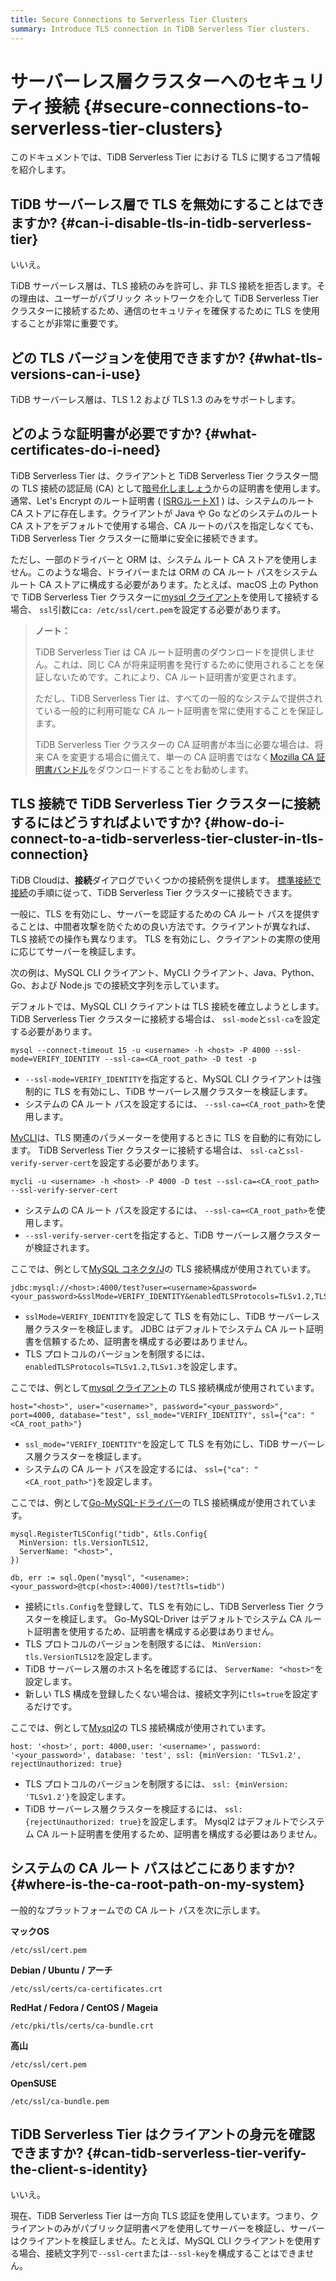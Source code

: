 ```yaml
---
title: Secure Connections to Serverless Tier Clusters
summary: Introduce TLS connection in TiDB Serverless Tier clusters.
---
```


# サーバーレス層クラスターへのセキュリティ接続 {#secure-connections-to-serverless-tier-clusters}

このドキュメントでは、TiDB Serverless Tier における TLS に関するコア情報を紹介します。

## TiDB サーバーレス層で TLS を無効にすることはできますか? {#can-i-disable-tls-in-tidb-serverless-tier}

いいえ。

TiDB サーバーレス層は、TLS 接続のみを許可し、非 TLS 接続を拒否します。その理由は、ユーザーがパブリック ネットワークを介して TiDB Serverless Tier クラスターに接続するため、通信のセキュリティを確保するために TLS を使用することが非常に重要です。

## どの TLS バージョンを使用できますか? {#what-tls-versions-can-i-use}

TiDB サーバーレス層は、TLS 1.2 および TLS 1.3 のみをサポートします。

## どのような証明書が必要ですか? {#what-certificates-do-i-need}

TiDB Serverless Tier は、クライアントと TiDB Serverless Tier クラスター間の TLS 接続の認証局 (CA) として[暗号化しましょう](https://letsencrypt.org/)からの証明書を使用します。通常、Let&#39;s Encrypt のルート証明書 ( [ISRGルートX1](https://letsencrypt.org/certs/isrgrootx1.pem.txt) ) は、システムのルート CA ストアに存在します。クライアントが Java や Go などのシステムのルート CA ストアをデフォルトで使用する場合、CA ルートのパスを指定しなくても、TiDB Serverless Tier クラスターに簡単に安全に接続できます。

ただし、一部のドライバーと ORM は、システム ルート CA ストアを使用しません。このような場合、ドライバーまたは ORM の CA ルート パスをシステム ルート CA ストアに構成する必要があります。たとえば、macOS 上の Python で TiDB Serverless Tier クラスターに[mysql クライアント](https://github.com/PyMySQL/mysqlclient)を使用して接続する場合、 `ssl`引数に`ca: /etc/ssl/cert.pem`を設定する必要があります。

> **ノート：**
>
> TiDB Serverless Tier は CA ルート証明書のダウンロードを提供しません。これは、同じ CA が将来証明書を発行するために使用されることを保証しないためです。これにより、CA ルート証明書が変更されます。
>
> ただし、TiDB Serverless Tier は、すべての一般的なシステムで提供されている一般的に利用可能な CA ルート証明書を常に使用することを保証します。
>
> TiDB Serverless Tier クラスターの CA 証明書が本当に必要な場合は、将来 CA を変更する場合に備えて、単一の CA 証明書ではなく[Mozilla CA 証明書バンドル](https://curl.se/docs/caextract.html)をダウンロードすることをお勧めします。

## TLS 接続で TiDB Serverless Tier クラスターに接続するにはどうすればよいですか? {#how-do-i-connect-to-a-tidb-serverless-tier-cluster-in-tls-connection}

TiDB Cloudは、**接続**ダイアログでいくつかの接続例を提供します。 [標準接続で接続](/tidb-cloud/connect-to-tidb-cluster.md#connect-via-standard-connection)の手順に従って、TiDB Serverless Tier クラスターに接続できます。

一般に、TLS を有効にし、サーバーを認証するための CA ルート パスを提供することは、中間者攻撃を防ぐための良い方法です。クライアントが異なれば、TLS 接続での操作も異なります。 TLS を有効にし、クライアントの実際の使用に応じてサーバーを検証します。

次の例は、MySQL CLI クライアント、MyCLI クライアント、Java、Python、Go、および Node.js での接続文字列を示しています。

<SimpleTab>
<div label="MySQL CLI client">

デフォルトでは、MySQL CLI クライアントは TLS 接続を確立しようとします。 TiDB Serverless Tier クラスターに接続する場合は、 `ssl-mode`と`ssl-ca`を設定する必要があります。

```shell
mysql --connect-timeout 15 -u <username> -h <host> -P 4000 --ssl-mode=VERIFY_IDENTITY --ssl-ca=<CA_root_path> -D test -p
```

-   `--ssl-mode=VERIFY_IDENTITY`を指定すると、MySQL CLI クライアントは強制的に TLS を有効にし、TiDB サーバーレス層クラスターを検証します。
-   システムの CA ルート パスを設定するには、 `--ssl-ca=<CA_root_path>`を使用します。

</div>

<div label="MyCLI client">

[MyCLI](https://www.mycli.net/)は、TLS 関連のパラメーターを使用するときに TLS を自動的に有効にします。 TiDB Serverless Tier クラスターに接続する場合は、 `ssl-ca`と`ssl-verify-server-cert`を設定する必要があります。

```shell
mycli -u <username> -h <host> -P 4000 -D test --ssl-ca=<CA_root_path> --ssl-verify-server-cert
```

-   システムの CA ルート パスを設定するには、 `--ssl-ca=<CA_root_path>`を使用します。
-   `--ssl-verify-server-cert`を指定すると、TiDB サーバーレス層クラスターが検証されます。

</div>

<div label="Java">

ここでは、例として[MySQL コネクタ/J](https://dev.mysql.com/doc/connector-j/8.0/en/)の TLS 接続構成が使用されています。

```
jdbc:mysql://<host>:4000/test?user=<username>&password=<your_password>&sslMode=VERIFY_IDENTITY&enabledTLSProtocols=TLSv1.2,TLSv1.3
```

-   `sslMode=VERIFY_IDENTITY`を設定して TLS を有効にし、TiDB サーバーレス層クラスターを検証します。 JDBC はデフォルトでシステム CA ルート証明書を信頼するため、証明書を構成する必要はありません。
-   TLS プロトコルのバージョンを制限するには、 `enabledTLSProtocols=TLSv1.2,TLSv1.3`を設定します。

</div>

<div label="Python">

ここでは、例として[mysql クライアント](https://pypi.org/project/mysqlclient/)の TLS 接続構成が使用されています。

```
host="<host>", user="<username>", password="<your_password>", port=4000, database="test", ssl_mode="VERIFY_IDENTITY", ssl={"ca": "<CA_root_path>"}
```

-   `ssl_mode="VERIFY_IDENTITY"`を設定して TLS を有効にし、TiDB サーバーレス層クラスターを検証します。
-   システムの CA ルート パスを設定するには、 `ssl={"ca": "<CA_root_path>"}`を設定します。

</div>

<div label="Go">

ここでは、例として[Go-MySQL-ドライバー](https://github.com/go-sql-driver/mysql)の TLS 接続構成が使用されています。

```
mysql.RegisterTLSConfig("tidb", &tls.Config{
  MinVersion: tls.VersionTLS12,
  ServerName: "<host>",
})

db, err := sql.Open("mysql", "<usename>:<your_password>@tcp(<host>:4000)/test?tls=tidb")
```

-   接続に`tls.Config`を登録して、TLS を有効にし、TiDB Serverless Tier クラスターを検証します。 Go-MySQL-Driver はデフォルトでシステム CA ルート証明書を使用するため、証明書を構成する必要はありません。
-   TLS プロトコルのバージョンを制限するには、 `MinVersion: tls.VersionTLS12`を設定します。
-   TiDB サーバーレス層のホスト名を確認するには、 `ServerName: "<host>"`を設定します。
-   新しい TLS 構成を登録したくない場合は、接続文字列に`tls=true`を設定するだけです。

</div>

<div label="Node.js">

ここでは、例として[Mysql2](https://www.npmjs.com/package/mysql2)の TLS 接続構成が使用されています。

```
host: '<host>', port: 4000,user: '<username>', password: '<your_password>', database: 'test', ssl: {minVersion: 'TLSv1.2', rejectUnauthorized: true}
```

-   TLS プロトコルのバージョンを制限するには、 `ssl: {minVersion: 'TLSv1.2'}`を設定します。
-   TiDB サーバーレス層クラスターを検証するには、 `ssl: {rejectUnauthorized: true}`を設定します。 Mysql2 はデフォルトでシステム CA ルート証明書を使用するため、証明書を構成する必要はありません。

</div>
</SimpleTab>

## システムの CA ルート パスはどこにありますか? {#where-is-the-ca-root-path-on-my-system}

一般的なプラットフォームでの CA ルート パスを次に示します。

**マックOS**

```
/etc/ssl/cert.pem
```

**Debian / Ubuntu / アーチ**

```
/etc/ssl/certs/ca-certificates.crt
```

**RedHat / Fedora / CentOS / Mageia**

```
/etc/pki/tls/certs/ca-bundle.crt
```

**高山**

```
/etc/ssl/cert.pem
```

**OpenSUSE**

```
/etc/ssl/ca-bundle.pem
```

## TiDB Serverless Tier はクライアントの身元を確認できますか? {#can-tidb-serverless-tier-verify-the-client-s-identity}

いいえ。

現在、TiDB Serverless Tier は一方向 TLS 認証を使用しています。つまり、クライアントのみがパブリック証明書ペアを使用してサーバーを検証し、サーバーはクライアントを検証しません。たとえば、MySQL CLI クライアントを使用する場合、接続文字列で`--ssl-cert`または`--ssl-key`を構成することはできません。
